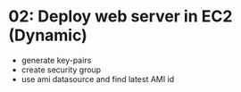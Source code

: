 # 02: Deploy web server in EC2 (Dynamic)

- generate key-pairs
- create security group
- use ami datasource and find latest AMI id